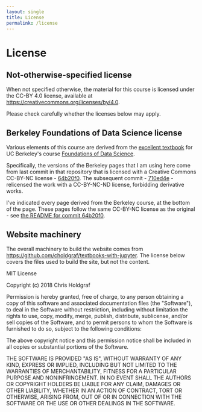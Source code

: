 ```yaml
---
layout: single
title: License
permalink: /license
---
```


# License

## Not-otherwise-specified license

When not specified otherwise, the material for this course is licensed under
the CC-BY 4.0 license, available at
<https://creativecommons.org/licenses/by/4.0>.

Please check carefully whether the licenses below may apply.

## Berkeley Foundations of Data Science license

Various elements of this course are derived from the [excellent
textbook](https://www.inferentialthinking.com) for UC Berkeley's
course [Foundations of Data Science](http://data8.org).

Specifically, the versions of the Berkeley pages that I am using here
come from last commit in that repository that is licensed with
a Creative Commons CC-BY-NC license \-
[64b20f0](https://github.com/data-8/textbook/commit/64b20f0).  The
subsequent commit \-
[710ed4e](https://github.com/data-8/textbook/commit/710ed4e) \-
relicensed the work with a CC-BY-NC-ND license, forbidding derivative
works.

I've indicated every page derived from the Berkeley course, at the
bottom of the page.  These pages follow the same CC-BY-NC license as
the original - see [the README for commit
64b20f0](https://github.com/data-8/textbook/blob/64b20f0452a31545d9fbc8f34a9e86035cd56e45/README.md).

## Website machinery

The overall machinery to build the website comes from
<https://github.com/choldgraf/textbooks-with-jupyter>. The license below covers
the files used to build the site, but not the content.

MIT License

Copyright (c) 2018 Chris Holdgraf

Permission is hereby granted, free of charge, to any person obtaining a copy of
this software and associated documentation files (the "Software"), to deal in
the Software without restriction, including without limitation the rights to
use, copy, modify, merge, publish, distribute, sublicense, and/or sell copies
of the Software, and to permit persons to whom the Software is furnished to do
so, subject to the following conditions:

The above copyright notice and this permission notice shall be included in all
copies or substantial portions of the Software.

THE SOFTWARE IS PROVIDED "AS IS", WITHOUT WARRANTY OF ANY KIND, EXPRESS OR
IMPLIED, INCLUDING BUT NOT LIMITED TO THE WARRANTIES OF MERCHANTABILITY,
FITNESS FOR A PARTICULAR PURPOSE AND NONINFRINGEMENT. IN NO EVENT SHALL THE
AUTHORS OR COPYRIGHT HOLDERS BE LIABLE FOR ANY CLAIM, DAMAGES OR OTHER
LIABILITY, WHETHER IN AN ACTION OF CONTRACT, TORT OR OTHERWISE, ARISING FROM,
OUT OF OR IN CONNECTION WITH THE SOFTWARE OR THE USE OR OTHER DEALINGS IN THE
SOFTWARE.

